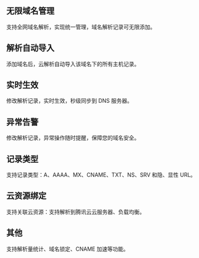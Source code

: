 ## 无限域名管理
支持全网域名解析，实现统一管理，域名解析记录可无限添加。

## 解析自动导入
添加域名后，云解析自动导入该域名下的所有主机记录。

## 实时生效
修改解析记录，实时生效，秒级同步到 DNS 服务器。

## 异常告警
修改解析记录，异常操作随时提醒，保障您的域名安全。

## 记录类型
支持记录类型：A、AAAA、MX、CNAME、TXT、NS、SRV 和隐、显性 URL。

## 云资源绑定
支持关联云资源：支持解析到腾讯云云服务器、负载均衡。

## 其他
支持解析量统计、域名锁定、CNAME 加速等功能。
